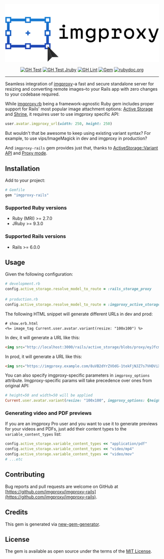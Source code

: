 <p align="center">
  <a href="https://imgproxy.net">
    <picture>
      <source media="(prefers-color-scheme: dark)" srcset="https://raw.githubusercontent.com/imgproxy/imgproxy/master/assets/logo-dark.svg?sanitize=true">
      <source media="(prefers-color-scheme: light)" srcset="https://raw.githubusercontent.com/imgproxy/imgproxy/master/assets/logo-light.svg?sanitize=true">
      <img alt="imgproxy logo" src="https://raw.githubusercontent.com/imgproxy/imgproxy/master/assets/logo-light.svg?sanitize=true">
    </picture>
  </a>
</p>

<p align="center">
<a href="https://github.com/imgproxy/imgproxy-rails/actions"><img alt="GH Test" src="https://img.shields.io/github/actions/workflow/status/imgproxy/imgproxy-rails/rspec.yml?branch=master&label=Test&style=for-the-badge"/></a>
<a href="https://github.com/imgproxy/imgproxy-rails/actions"><img alt="GH Test Jruby" src="https://img.shields.io/github/actions/workflow/status/imgproxy/imgproxy-rails/rspec-jruby.yml?branch=master&label=Test%20JRuby&style=for-the-badge"/></a>
<a href="https://github.com/imgproxy/imgproxy-rails/actions"><img alt="GH Lint" src="https://img.shields.io/github/actions/workflow/status/imgproxy/imgproxy-rails/rubocop.yml?branch=master&label=Lint&style=for-the-badge"/></a>
<a href="https://rubygems.org/gems/imgproxy-rails"><img alt="Gem" src="https://img.shields.io/gem/v/imgproxy-rails.svg?style=for-the-badge"/></a>
<a href="https://www.rubydoc.info/gems/imgproxy-rails"><img alt="rubydoc.org" src="https://img.shields.io/badge/rubydoc-reference-blue.svg?style=for-the-badge"/></a>
</p>

---

Seamless integration of [imgproxy](https://imgproxy.net)–a fast and secure standalone server for resizing and converting remote images–to your Rails app with zero changes to your codebase required.

While [imgproxy.rb](https://github.com/imgproxy/imgproxy.rb) being a framework-agnostic Ruby gem includes proper support for Rails' most popular image attachment options: [Active Storage](https://edgeguides.rubyonrails.org/active_storage_overview.html) and [Shrine](https://github.com/shrinerb/shrine), it requires user to use imgproxy specific API:

```ruby
user.avatar.imgproxy_url(width: 250, height: 250)
```

But wouldn't that be awesome to keep using existing variant syntax? For example, to use vips/ImageMagick in dev and imgproxy in production?

And `imgproxy-rails` gem provides just that, thanks to [ActiveStorage::Variant API](https://api.rubyonrails.org/v7.1.3/classes/ActiveStorage/Variant.html) and [Proxy mode](https://guides.rubyonrails.org/active_storage_overview.html#proxy-mode).

## Installation

Add to your project:

```ruby
# Gemfile
gem "imgproxy-rails"
```

### Supported Ruby versions

- Ruby (MRI) >= 2.7.0
- JRuby >= 9.3.0

### Supported Rails versions

- Rails >= 6.0.0

## Usage

Given the following configuration:

```ruby
# development.rb
config.active_storage.resolve_model_to_route = :rails_storage_proxy

# production.rb
config.active_storage.resolve_model_to_route = :imgproxy_active_storage
```

The following HTML snippet will generate different URLs in dev and prod:

```erb
# show.erb.html
<%= image_tag Current.user.avatar.variant(resize: "100x100") %>
```

In dev, it will generate a URL like this:

```html
<img src="http://localhost:3000/rails/active_storage/blobs/proxy/eyJfcmFpbHMiOnsibWVzc2FnZSI6IkJBaHBBWHc9IiwiZXhwIjpudWxsLCJwdXIiOiJibG9iX2lkIn19--0c35e9a616c29da2dfa10a385bae7172526e7961/me.png">
```

In prod, it will generate a URL like this:

```html
<img src="https://imgproxy.example.com/8uVB2dYrZVOdG-1tekFjNJZ7s7VHDViXJbu9TcQavQ8/fn:me.png/aHR0cDovL2xvY2Fs/aG9zdDozMDAwL3Jh/aWxzL2FjdGl2ZV9z/dG9yYWdlL2Jsb2Jz/L3Byb3h5L2V5SmZj/bUZwYkhNaU9uc2li/V1Z6YzJGblpTSTZJ/a0pCYUhCQldIYzlJ/aXdpWlhod0lqcHVk/V3hzTENKd2RYSWlP/aUppYkc5aVgybGtJ/bjE5LS0wYzM1ZTlh/NjE2YzI5ZGEyZGZh/MTBhMzg1YmFlNzE3/MjUyNmU3OTYxL21l/LnBuZw">
```

You can also specify imgproxy-specific parameters in `imgproxy_options` attribute. Imgproxy-specific params will take precedence over ones from original API:

```ruby
# height=50 and width=50 will be applied
Current.user.avatar.variant(resize: "100x100", imgproxy_options: {height: 50, width: 50})
```

### Generating video and PDF previews

If you are an imgproxy Pro user and you want to use it to generate previews for your videos and PDFs, just add their content types to the `variable_content_types` list:

```ruby
config.active_storage.variable_content_types << "application/pdf"
config.active_storage.variable_content_types << "video/mp4"
config.active_storage.variable_content_types << "video/mov"
# ...etc
```

## Contributing

Bug reports and pull requests are welcome on GitHub at [https://github.com/imgproxy/imgproxy-rails](https://github.com/imgproxy/imgproxy-rails).

## Credits

This gem is generated via [new-gem-generator](https://github.com/palkan/new-gem-generator).

## License

The gem is available as open source under the terms of the [MIT License](http://opensource.org/licenses/MIT).
